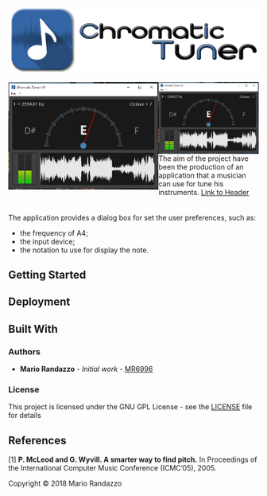 ![Logo](_media/chtuner_logo.png)


<img align="left" width="60%" src="_media/screen_01.png"/> 
<img align="right" width="40%" src="_media/screen_01.png"/>

The aim of the project have been the production of an application that a musician can use for tune his instruments. [Link to Header](#references)  
</br></br>
The application provides a dialog box for set the user preferences, such as:
   * the frequency of A4;
   * the input device;
   * the notation tu use for display the note.

## Getting Started

## Deployment

## Built With

### Authors

* **Mario Randazzo** - *Initial work* - [MR6996](https://github.com/MR6996)

### License

This project is licensed under the GNU GPL License - see the [LICENSE](LICENSE) file for details

## References
[1] **P. McLeod and G. Wyvill. A smarter way to find pitch.** In Proceedings of the International Computer Music Conference (ICMC’05), 2005.

Copyright © 2018 Mario Randazzo

